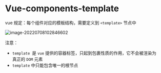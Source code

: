 # 	Vue-components-template

vue 规定：每个组件对应的模板结构，需要定义到 `<template>` 节点中

![image-20220708102846602](C:/Users/wangnaixing/AppData/Roaming/Typora/typora-user-images/image-20220708102846602.png)

注意：

- `template `是 `vue` 提供的容器标签，只起到包裹性质的作用，它不会被渲染为真正的 `DOM` 元素
- `template` 中只能包含唯一的根节点

